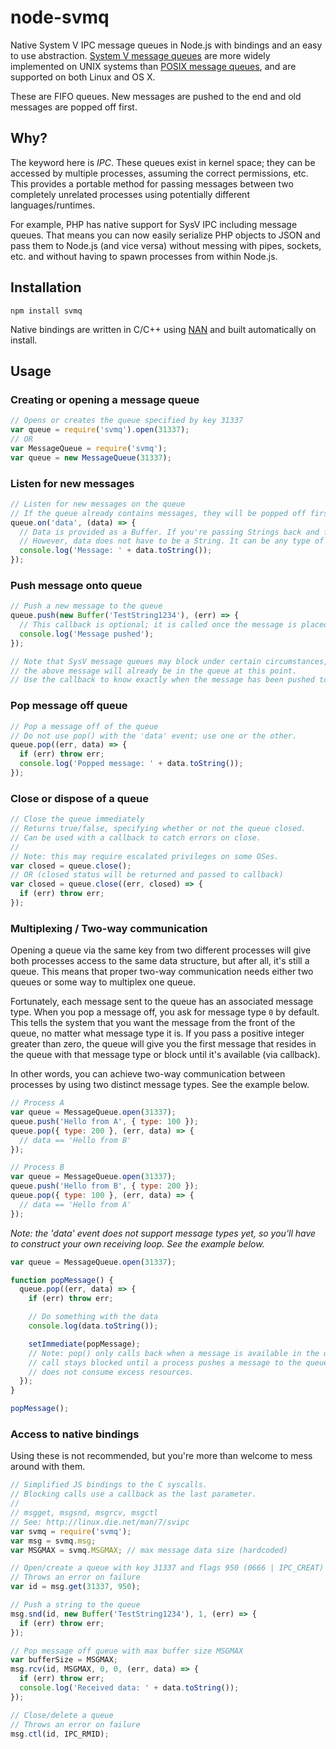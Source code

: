 # node-svmq
Native System V IPC message queues in Node.js with bindings and an easy to use abstraction. [System V message queues](http://linux.die.net/man/7/svipc) are more widely implemented on UNIX systems than [POSIX message queues](http://linux.die.net/man/7/mq_overview), and are supported on both Linux and OS X.

These are FIFO queues. New messages are pushed to the end and old messages are popped off first.

## Why?
The keyword here is _IPC_. These queues exist in kernel space; they can be accessed by multiple processes,
assuming the correct permissions, etc. This provides a portable method for passing messages between
two completely unrelated processes using potentially different languages/runtimes.

For example, PHP has native support for SysV IPC including message queues. That means you can now easily
serialize PHP objects to JSON and pass them to Node.js (and vice versa) without messing with pipes,
sockets, etc. and without having to spawn processes from within Node.js.

## Installation
`npm install svmq`

Native bindings are written in C/C++ using [NAN](https://github.com/nodejs/nan) and built automatically on install.

## Usage

### Creating or opening a message queue
```javascript
// Opens or creates the queue specified by key 31337
var queue = require('svmq').open(31337);
// OR
var MessageQueue = require('svmq');
var queue = new MessageQueue(31337);
```

### Listen for new messages
```javascript
// Listen for new messages on the queue
// If the queue already contains messages, they will be popped off first (one at a time).
queue.on('data', (data) => {
  // Data is provided as a Buffer. If you're passing Strings back and forth, be sure to use toString()
  // However, data does not have to be a String. It can be any type of data in Buffer form.
  console.log('Message: ' + data.toString());
});
```

### Push message onto queue
```javascript
// Push a new message to the queue
queue.push(new Buffer('TestString1234'), (err) => {
  // This callback is optional; it is called once the message is placed in the queue.
  console.log('Message pushed');
});

// Note that SysV message queues may block under certain circumstances, so you cannot assume that
// the above message will already be in the queue at this point.
// Use the callback to know exactly when the message has been pushed to the queue.
```

### Pop message off queue
```javascript
// Pop a message off of the queue
// Do not use pop() with the 'data' event; use one or the other.
queue.pop((err, data) => {
  if (err) throw err;
  console.log('Popped message: ' + data.toString());
});
```

### Close or dispose of a queue
```javascript
// Close the queue immediately
// Returns true/false, specifying whether or not the queue closed.
// Can be used with a callback to catch errors on close.
//
// Note: this may require escalated privileges on some OSes.
var closed = queue.close();
// OR (closed status will be returned and passed to callback)
var closed = queue.close((err, closed) => {
  if (err) throw err;
});
```

### Multiplexing / Two-way communication
Opening a queue via the same key from two different processes will give both
processes access to the same data structure, but after all, it's still a queue.
This means that proper two-way communication needs either two queues or some
way to multiplex one queue.

Fortunately, each message sent to the queue has an associated message type.
When you pop a message off, you ask for message type `0` by default. This tells
the system that you want the message from the front of the queue, no matter what
message type it is. If you pass a positive integer greater than zero, the queue
will give you the first message that resides in the queue with that message type
or block until it's available (via callback).

In other words, you can achieve two-way communication between processes by using
two distinct message types. See the example below.

```javascript
// Process A
var queue = MessageQueue.open(31337);
queue.push('Hello from A', { type: 100 });
queue.pop({ type: 200 }, (err, data) => {
  // data == 'Hello from B'
});

// Process B
var queue = MessageQueue.open(31337);
queue.push('Hello from B', { type: 200 });
queue.pop({ type: 100 }, (err, data) => {
  // data == 'Hello from A'
});
```

_Note: the 'data' event does not support message types yet, so you'll have to
construct your own receiving loop. See the example below._

```javascript
var queue = MessageQueue.open(31337);

function popMessage() {
  queue.pop((err, data) => {
    if (err) throw err;

    // Do something with the data
    console.log(data.toString());

    setImmediate(popMessage);
    // Note: pop() only calls back when a message is available in the queue. The
    // call stays blocked until a process pushes a message to the queue, so this
    // does not consume excess resources.
  });
}

popMessage();
```

### Access to native bindings
Using these is not recommended, but you're more than welcome to mess around with them.
```javascript
// Simplified JS bindings to the C syscalls.
// Blocking calls use a callback as the last parameter.
//
// msgget, msgsnd, msgrcv, msgctl
// See: http://linux.die.net/man/7/svipc
var svmq = require('svmq');
var msg = svmq.msg;
var MSGMAX = svmq.MSGMAX; // max message data size (hardcoded)

// Open/create a queue with key 31337 and flags 950 (0666 | IPC_CREAT)
// Throws an error on failure
var id = msg.get(31337, 950);

// Push a string to the queue
msg.snd(id, new Buffer('TestString1234'), 1, (err) => {
  if (err) throw err;
});

// Pop message off queue with max buffer size MSGMAX
var bufferSize = MSGMAX;
msg.rcv(id, MSGMAX, 0, 0, (err, data) => {
  if (err) throw err;
  console.log('Received data: ' + data.toString());
});

// Close/delete a queue
// Throws an error on failure
msg.ctl(id, IPC_RMID);
